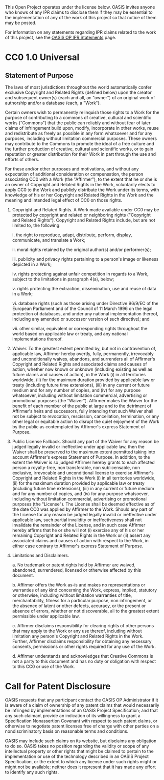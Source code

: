 This Open Project operates under the license below. 
OASIS invites anyone who knows of any IPR claims to disclose them if they  may be essential to the implementation of any of the work of this project 
so that notice of them may be posted. 

For information on any statements regarding IPR claims related to the work of this project, see the [OASIS OP IPR Statements](https://github.com/oasis-open-projects/administration/blob/master/IPR_STATEMENTS.md) 
page.

# CC0 1.0 Universal

## Statement of Purpose

The laws of most jurisdictions throughout the world automatically confer
exclusive Copyright and Related Rights (defined below) upon the creator
and subsequent owner(s) (each and all, an "owner") of an original work of
authorship and/or a database (each, a "Work").

Certain owners wish to permanently relinquish those rights to a Work for
the purpose of contributing to a commons of creative, cultural and
scientific works ("Commons") that the public can reliably and without fear
of later claims of infringement build upon, modify, incorporate in other
works, reuse and redistribute as freely as possible in any form whatsoever
and for any purposes, including without limitation commercial purposes.
These owners may contribute to the Commons to promote the ideal of a free
culture and the further production of creative, cultural and scientific
works, or to gain reputation or greater distribution for their Work in
part through the use and efforts of others.

For these and/or other purposes and motivations, and without any
expectation of additional consideration or compensation, the person
associating CC0 with a Work (the "Affirmer"), to the extent that he or she
is an owner of Copyright and Related Rights in the Work, voluntarily
elects to apply CC0 to the Work and publicly distribute the Work under its
terms, with knowledge of his or her Copyright and Related Rights in the
Work and the meaning and intended legal effect of CC0 on those rights.

1. Copyright and Related Rights. A Work made available under CC0 may be
protected by copyright and related or neighboring rights ("Copyright and
Related Rights"). Copyright and Related Rights include, but are not
limited to, the following:

    i. the right to reproduce, adapt, distribute, perform, display,
     communicate, and translate a Work;
     
   ii. moral rights retained by the original author(s) and/or performer(s);
 
   iii. publicity and privacy rights pertaining to a person's image or
       likeness depicted in a Work;
     
   iv. rights protecting against unfair competition in regards to a Work,
      subject to the limitations in paragraph 4(a), below;
     
    v. rights protecting the extraction, dissemination, use and reuse of data
      in a Work;
     
    vi. database rights (such as those arising under Directive 96/9/EC of the
      European Parliament and of the Council of 11 March 1996 on the legal
      protection of databases, and under any national implementation
      thereof, including any amended or successor version of such
      directive); and
     
   vii. other similar, equivalent or corresponding rights throughout the
      world based on applicable law or treaty, and any national
      implementations thereof.
     

2. Waiver. To the greatest extent permitted by, but not in contravention
of, applicable law, Affirmer hereby overtly, fully, permanently,
irrevocably and unconditionally waives, abandons, and surrenders all of
Affirmer's Copyright and Related Rights and associated claims and causes
of action, whether now known or unknown (including existing as well as
future claims and causes of action), in the Work (i) in all territories
worldwide, (ii) for the maximum duration provided by applicable law or
treaty (including future time extensions), (iii) in any current or future
medium and for any number of copies, and (iv) for any purpose whatsoever,
including without limitation commercial, advertising or promotional
purposes (the "Waiver"). Affirmer makes the Waiver for the benefit of each
member of the public at large and to the detriment of Affirmer's heirs and
successors, fully intending that such Waiver shall not be subject to
revocation, rescission, cancellation, termination, or any other legal or
equitable action to disrupt the quiet enjoyment of the Work by the public
as contemplated by Affirmer's express Statement of Purpose.

3. Public License Fallback. Should any part of the Waiver for any reason
be judged legally invalid or ineffective under applicable law, then the
Waiver shall be preserved to the maximum extent permitted taking into
account Affirmer's express Statement of Purpose. In addition, to the
extent the Waiver is so judged Affirmer hereby grants to each affected
person a royalty-free, non transferable, non sublicensable, non exclusive,
irrevocable and unconditional license to exercise Affirmer's Copyright and
Related Rights in the Work (i) in all territories worldwide, (ii) for the
maximum duration provided by applicable law or treaty (including future
time extensions), (iii) in any current or future medium and for any number
of copies, and (iv) for any purpose whatsoever, including without
limitation commercial, advertising or promotional purposes (the
"License"). The License shall be deemed effective as of the date CC0 was
applied by Affirmer to the Work. Should any part of the License for any
reason be judged legally invalid or ineffective under applicable law, such
partial invalidity or ineffectiveness shall not invalidate the remainder
of the License, and in such case Affirmer hereby affirms that he or she
will not (i) exercise any of his or her remaining Copyright and Related
Rights in the Work or (ii) assert any associated claims and causes of
action with respect to the Work, in either case contrary to Affirmer's
express Statement of Purpose.

4. Limitations and Disclaimers.

   a. No trademark or patent rights held by Affirmer are waived, abandoned,
      surrendered, licensed or otherwise affected by this document.
     
   b. Affirmer offers the Work as-is and makes no representations or
      warranties of any kind concerning the Work, express, implied,
      statutory or otherwise, including without limitation warranties of
      title, merchantability, fitness for a particular purpose, non
      infringement, or the absence of latent or other defects, accuracy, or
      the present or absence of errors, whether or not discoverable, all to
      the greatest extent permissible under applicable law.
    
   c. Affirmer disclaims responsibility for clearing rights of other persons
      that may apply to the Work or any use thereof, including without
      limitation any person's Copyright and Related Rights in the Work.
      Further, Affirmer disclaims responsibility for obtaining any necessary
      consents, permissions or other rights required for any use of the
      Work.
    
    d. Affirmer understands and acknowledges that Creative Commons is not a
       party to this document and has no duty or obligation with respect to
       this CC0 or use of the Work.


# Call for Patent Disclosure
OASIS requests that any participant contact the OASIS OP Administrator if 
it is aware of a claim of ownership of any patent claims that would necessarily 
be infringed by implementations of an OASIS Project Specification; and that any 
such claimant provide an indication of its willingness to grant a Specification Nonassertion Covenant 
with respect to such patent claims, or otherwise to negotiate patent licenses 
free of charge with other parties on a nondiscriminatory basis on reasonable 
terms and conditions.

OASIS may include such claims on its website, but disclaims any obligation to do so. 
OASIS takes no position regarding the validity or scope of any intellectual property 
or other rights that might be claimed to pertain to the implementation or use of the 
technology described in an OASIS Project Specification, or the extent to which any 
license under such rights might or might not be available; neither does it represent 
that it has made any effort to identify any such rights.

